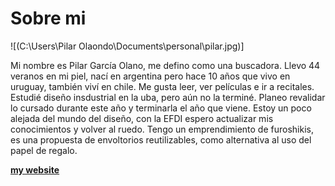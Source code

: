 # Sobre mi

![(C:\Users\Pilar Olaondo\Documents\personal\pilar.jpg)]

Mi nombre es Pilar García Olano, me defino como una buscadora. Llevo 44 veranos en mi piel, nací en argentina pero hace 10 años que vivo en uruguay, también viví en chile. Me gusta leer, ver películas e ir a recitales. Estudié diseño insdustrial en la uba, pero aún no la terminé. Planeo revalidar lo cursado durante este año y terminarla el año que viene. Estoy un poco alejada del mundo del diseño, con la EFDI espero actualizar mis conocimientos y volver al ruedo.
Tengo un emprendimiento de furoshikis, es una propuesta de envoltorios reutilizables, como alternativa al uso del papel de regalo.

**[my website](https://www.instagram.com/imonai.furo/)**
